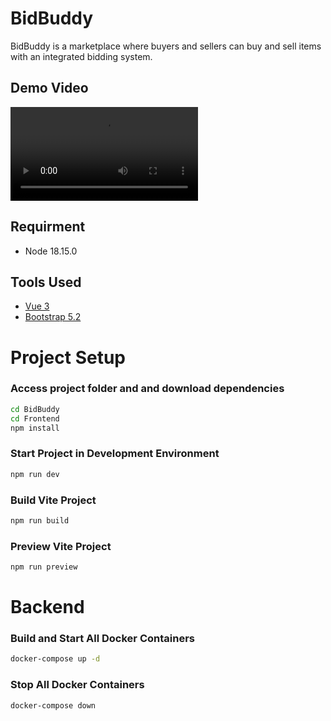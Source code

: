 # BidBuddy

BidBuddy is a marketplace where buyers and sellers can buy and sell items with an integrated bidding system.

## Demo Video
![Demo Video](https://github.com/CCJH23/BidBuddy/blob/54acdbd0bcaca938865e5a86e91f800846ffcad8/BidBuddyDemo.mp4)

## Requirment

- Node 18.15.0

## Tools Used

- [Vue 3](https://vuejs.org/guide/introduction.html)
- [Bootstrap 5.2](https://getbootstrap.com/docs/5.2/getting-started/introduction/)

# Project Setup

### Access project folder and and download dependencies

```sh
cd BidBuddy
cd Frontend
npm install
```

### Start Project in Development Environment

```sh
npm run dev
```

### Build Vite Project

```sh
npm run build
```

### Preview Vite Project

```sh
npm run preview
```

# Backend

### Build and Start All Docker Containers

```sh
docker-compose up -d
```

### Stop All Docker Containers

```sh
docker-compose down
```
